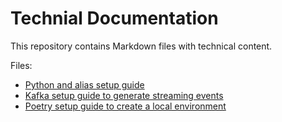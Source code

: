 # Technial Documentation

This repository contains Markdown files with technical content.

Files:

- [Python and alias setup guide](/python-setup.md)
- [Kafka setup guide to generate streaming events](/kafka-setup.md)
- [Poetry setup guide to create a local environment](/poetry-env-setup.md)